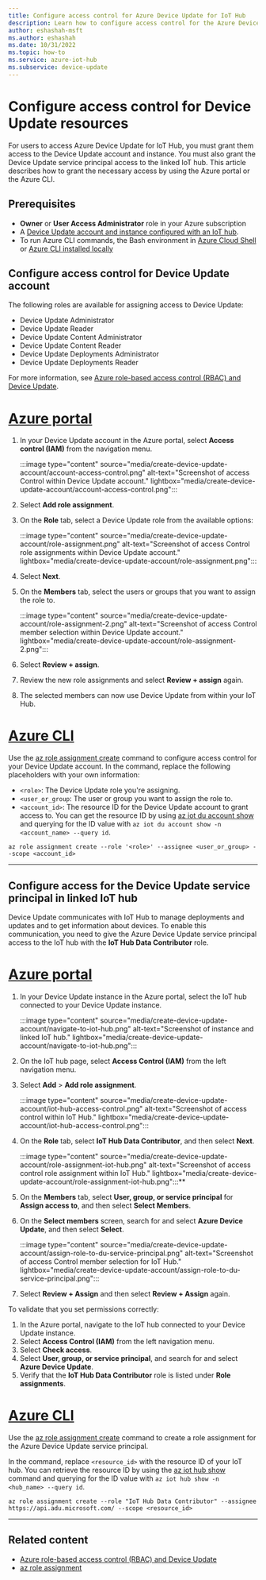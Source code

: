 ```yaml
---
title: Configure access control for Azure Device Update for IoT Hub
description: Learn how to configure access control for the Azure Device Update for IoT Hub account and service principal.
author: eshashah-msft
ms.author: eshashah
ms.date: 10/31/2022
ms.topic: how-to
ms.service: azure-iot-hub
ms.subservice: device-update
---
```


# Configure access control for Device Update resources

For users to access Azure Device Update for IoT Hub, you must grant them access to the Device Update account and instance. You must also grant the Device Update service principal access to the linked IoT hub. This article describes how to grant the necessary access by using the Azure portal or the Azure CLI.

## Prerequisites

- **Owner** or **User Access Administrator** role in your Azure subscription
- A [Device Update account and instance configured with an IoT hub](create-device-update-account.md).
- To run Azure CLI commands, the Bash environment in [Azure Cloud Shell](/azure/cloud-shell/quickstart) or [Azure CLI installed locally](/cli/azure/install-azure-cli)

## Configure access control for Device Update account

The following roles are available for assigning access to Device Update:

- Device Update Administrator
- Device Update Reader
- Device Update Content Administrator
- Device Update Content Reader
- Device Update Deployments Administrator
- Device Update Deployments Reader

For more information, see [Azure role-based access control (RBAC) and Device Update](device-update-control-access.md).

# [Azure portal](#tab/portal)

1. In your Device Update account in the Azure portal, select **Access control (IAM)** from the navigation menu.

   :::image type="content" source="media/create-device-update-account/account-access-control.png" alt-text="Screenshot of access Control within Device Update account." lightbox="media/create-device-update-account/account-access-control.png":::

1. Select **Add role assignment**.

1. On the **Role** tab, select a Device Update role from the available options:

   :::image type="content" source="media/create-device-update-account/role-assignment.png" alt-text="Screenshot of access Control role assignments within Device Update account." lightbox="media/create-device-update-account/role-assignment.png":::

1. Select **Next**.
1. On the **Members** tab, select the users or groups that you want to assign the role to.

   :::image type="content" source="media/create-device-update-account/role-assignment-2.png" alt-text="Screenshot of access Control member selection within Device Update account." lightbox="media/create-device-update-account/role-assignment-2.png":::

1. Select **Review + assign**.
1. Review the new role assignments and select **Review + assign** again.
1. The selected members can now use Device Update from within your IoT Hub.

# [Azure CLI](#tab/cli)

Use the [az role assignment create](/cli/azure/role/assignment#az-role-assignment-create) command to configure access control for your Device Update account. In the command, replace the following placeholders with your own information:

- `<role>`: The Device Update role you're assigning.
- `<user_or_group`: The user or group you want to assign the role to.
- `<account_id>`: The resource ID for the Device Update account to grant access to. You can get the resource ID by using [az iot du account show](/cli/azure/iot/du/account#az-iot-du-account-show) and querying for the ID value with `az iot du account show -n <account_name> --query id`.

```azurecli-interactive
az role assignment create --role '<role>' --assignee <user_or_group> --scope <account_id>
```
---

## Configure access for the Device Update service principal in linked IoT hub

Device Update communicates with IoT Hub to manage deployments and updates and to get information about devices. To enable this communication, you need to give the Azure Device Update service principal access to the IoT hub with the **IoT Hub Data Contributor** role.

# [Azure portal](#tab/portal)

1. In your Device Update instance in the Azure portal, select the IoT hub connected to your Device Update instance.

   :::image type="content" source="media/create-device-update-account/navigate-to-iot-hub.png" alt-text="Screenshot of instance and linked IoT hub." lightbox="media/create-device-update-account/navigate-to-iot-hub.png":::

1. On the IoT hub page, select **Access Control (IAM)** from the left navigation menu.

1. Select **Add** > **Add role assignment**.

   :::image type="content" source="media/create-device-update-account/iot-hub-access-control.png" alt-text="Screenshot of access control within IoT Hub." lightbox="media/create-device-update-account/iot-hub-access-control.png":::

1. On the **Role** tab, select **IoT Hub Data Contributor**, and then select **Next**.

   :::image type="content" source="media/create-device-update-account/role-assignment-iot-hub.png" alt-text="Screenshot of access control role assignment within IoT Hub." lightbox="media/create-device-update-account/role-assignment-iot-hub.png":::**

1. On the **Members** tab, select **User, group, or service principal** for **Assign access to**, and then select **Select Members**.

1. On the **Select members** screen, search for and select **Azure Device Update**, and then select **Select**.

   :::image type="content" source="media/create-device-update-account/assign-role-to-du-service-principal.png" alt-text="Screenshot of access Control member selection for IoT Hub." lightbox="media/create-device-update-account/assign-role-to-du-service-principal.png":::

6. Select **Review + Assign** and then select **Review + Assign** again.

To validate that you set permissions correctly:

1. In the Azure portal, navigate to the IoT hub connected to your Device Update instance.
1. Select **Access Control (IAM)** from the left navigation menu.
1. Select **Check access**.
1. Select **User, group, or service principal**, and search for and select **Azure Device Update**.
1. Verify that the **IoT Hub Data Contributor** role is listed under **Role assignments**.

# [Azure CLI](#tab/cli)

Use the [az role assignment create](/cli/azure/role/assignment#az-role-assignment-create) command to create a role assignment for the Azure Device Update service principal.

In the command, replace `<resource_id>` with the resource ID of your IoT hub. You can retrieve the resource ID by using the [az iot hub show](/cli/azure/iot/hub#az-iot-hub-show) command and querying for the ID value with `az iot hub show -n <hub_name> --query id`.

```azurecli
az role assignment create --role "IoT Hub Data Contributor" --assignee https://api.adu.microsoft.com/ --scope <resource_id>
```
---

## Related content

- [Azure role-based access control (RBAC) and Device Update](device-update-control-access.md)
- [az role assignment](/cli/azure/role/assignment)